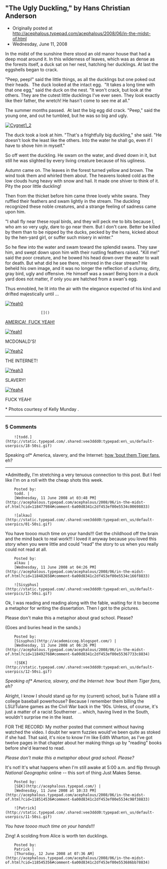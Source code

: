 ## "The Ugly Duckling," by Hans Christian Anderson 

 * Originally posted at http://acephalous.typepad.com/acephalous/2008/06/in-the-midst-of.html
 * Wednesday, June 11, 2008



In the midst of the sunshine there stood an old manor house
that had a deep moat around it. In this wilderness of leaves, which
was as dense as the forests itself, a duck sat on her nest,
hatching her ducklings. At last the eggshells began to crack.  

"Peep, peep!" said the little things, as all the ducklings but one poked out their heads.  The duck looked at the intact egg.  "It takes a long time with that one egg," said the duck on
the nest. "It won't crack, but look at the others. They are
the cutest little ducklings I've ever seen. They look
exactly like their father, the wretch! He hasn't come to
see me at all."

The summer months passed.  At last the big egg did crack. "Peep," said the young one,
and out he tumbled, but he was so big and ugly.

[![Cygnet1\_2](http://acephalous.typepad.com/photos/uncategorized/2008/06/11/cygnet1\_2.jpg "Cygnet1\_2")](http://acephalous.typepad.com/photos/uncategorized/2008/06/11/cygnet1\_2.jpg)

The duck took a look at him. "That's a frightfully big
duckling," she said. "He doesn't look the least like the
others. Into the water he shall go, even if I have to
shove him in myself."

So off went the duckling. He swam on the water, and dived
down in it, but still he was slighted by every living creature
because of his ugliness.

Autumn came on. The leaves in the forest turned yellow and
brown. The wind took them and whirled them about. The heavens
looked cold as the low clouds hung heavy with snow and hail. It made one shiver to think of it. Pity the
poor little duckling!

Then from the thicket before him came three lovely white swans.
They ruffled their feathers and swam lightly in the stream. The
duckling recognized these noble creatures, and a strange feeling
of sadness came upon him.

"I shall fly near these royal birds, and they will peck me
to bits because I, who am so very ugly, dare to go near them. But
I don't care. Better be killed by them than to be nipped by
the ducks, pecked by the hens, kicked about by the hen-yard girl,
or suffer such misery in winter."

So he flew into the water and swam toward the splendid
swans. They saw him, and swept down upon him with their rustling
feathers raised. "Kill me!" said the poor creature, and he bowed
his head down over the water to wait for death. But what did he
see there, mirrored in the clear stream? He beheld his own image,
and it was no longer the reflection of a clumsy, dirty, gray
bird, ugly and offensive. He himself was a swan! Being born in a
duck yard does not matter, if only you are hatched from a
swan's egg.

Thus ennobled, he lit into the air with the elegance expected of his kind and drifted majestically until ...

[![Yeah0](http://acephalous.typepad.com/photos/uncategorized/2008/06/11/yeah0.jpg "Yeah0")](http://acephalous.typepad.com/photos/uncategorized/2008/06/11/yeah0.jpg)

  

		

					[]()
			

				
[AMERICA!  FUCK YEAH!](http://www.youtube.com/watch?v=sWS-FoXbjVI)
  

[![Yeah1](http://acephalous.typepad.com/photos/uncategorized/2008/06/11/yeah1.jpg "Yeah1")](http://acephalous.typepad.com/photos/uncategorized/2008/06/11/yeah1.jpg)
  

MCDONALD'S!
  

[![Yeah2](http://acephalous.typepad.com/photos/uncategorized/2008/06/11/yeah2.jpg "Yeah2")](http://acephalous.typepad.com/photos/uncategorized/2008/06/11/yeah2.jpg)  

  

THE INTERNET!
  

[![Yeah3](http://acephalous.typepad.com/photos/uncategorized/2008/06/11/yeah3.jpg "Yeah3")](http://acephalous.typepad.com/photos/uncategorized/2008/06/11/yeah3.jpg)  

  

SLAVERY!
  

[![Yeah4](http://acephalous.typepad.com/photos/uncategorized/2008/06/11/yeah4.jpg "Yeah4")](http://acephalous.typepad.com/photos/uncategorized/2008/06/11/yeah4.jpg)

  

FUCK YEAH!

\*
Photos courtesy of Kelly Munday
.

			

* * *

### 5 Comments 

		

                
[]()

	

		![todd.](http://static.typepad.com/.shared:vee3ddd0:typepad:en\_us/default-userpics/18-50si.gif)
	

	

		

Speaking of\* America, slavery, and the Internet: [how 'bout them Tiger fans](http://withleather.com/post.phtml?pk=6024), eh?

---  

\*Admittedly, I'm stretching a very tenuous connection to this post. But I feel like I'm on a roll with the cheap shots this week.

	

		Posted by:
		todd. |
		[Wednesday, 11 June 2008 at 03:48 PM](http://acephalous.typepad.com/acephalous/2008/06/in-the-midst-of.html?cid=118477984#comment-6a00d8341c2df453ef00e5534c00698833)

[]()

	

		![alkau](http://static.typepad.com/.shared:vee3ddd0:typepad:en\_us/default-userpics/01-50si.gif)
	

	

		

You have toooo much time on your hands!!!  Get the childhood off the brain and the mind back to real work!!!  I loved it anyway because you loved this story when you were little and could "read" the story to us when you really could not read at all.

	

		Posted by:
		alkau |
		[Wednesday, 11 June 2008 at 04:26 PM](http://acephalous.typepad.com/acephalous/2008/06/in-the-midst-of.html?cid=118482658#comment-6a00d8341c2df453ef00e5534c166f8833)

[]()

	

		![Sisyphus](http://static.typepad.com/.shared:vee3ddd0:typepad:en\_us/default-userpics/13-50si.gif)
	

	

		

Ok, I was reading and reading along with the fable, waiting for it to become a metaphor for writing the dissertation. Then I got to the pictures. 

Please don't make this a metaphor about grad school. Please?

(Goes and buries head in the sands.)

	

		Posted by:
		[Sisyphus](http://academiccog.blogspot.com/) |
		[Wednesday, 11 June 2008 at 06:26 PM](http://acephalous.typepad.com/acephalous/2008/06/in-the-midst-of.html?cid=118492768#comment-6a00d8341c2df453ef00e55367733c8834)

[]()

	

		![SEK](http://static.typepad.com/.shared:vee3ddd0:typepad:en\_us/default-userpics/12-50si.gif)
	

	

		

_Speaking of\* America, slavery, and the Internet: how 'bout them Tiger fans, eh?_ 

Alright, I know I should stand up for my (current) school, but is Tulane still a college baseball powerhouse?  Because I remember them billing the LSU/Tulane games as the Civil War back in the '90s.  Unless, of course, it's just a matter of a racist Southerner ... which, having lived in the South, wouldn't surprise me in the least.

FOR THE RECORD: My mother posted that comment without having watched the video.  I doubt her warm fuzzies would've been quite as stoked if she had.  That said, it's nice to know I'm like Edith Wharton, as I've got twelve pages in that chapter about her making things up by "reading" books before she'd learned to read.

_Please don't make this a metaphor about grad school. Please?_

It's not!  It's what happens when I'm still awake at 5:00 a.m. and flip through _National Geographic_ online -- this sort of thing Just Makes Sense.

	

		Posted by:
		[SEK](http://acephalous.typepad.com/) |
		[Wednesday, 11 June 2008 at 10:33 PM](http://acephalous.typepad.com/acephalous/2008/06/in-the-midst-of.html?cid=118514536#comment-6a00d8341c2df453ef00e5534c98f38833)

[]()

	

		![Patrick](http://static.typepad.com/.shared:vee3ddd0:typepad:en\_us/default-userpics/11-50si.gif)
	

	

		

_You have toooo much time on your hands!!!_

Zing! A scolding from Alice is worth ten ducklings.

	

		Posted by:
		Patrick |
		[Thursday, 12 June 2008 at 07:36 AM](http://acephalous.typepad.com/acephalous/2008/06/in-the-midst-of.html?cid=118545356#comment-6a00d8341c2df453ef00e553686bb78834)

		

        